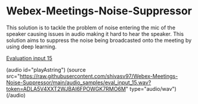 # Webex-Meetings-Noise-Suppressor
This solution is to tackle the problem of noise entering the mic of the speaker causing issues in audio making it hard to hear the speaker. This solution aims to suppress the noise being broadcasted onto the meeting by using deep learning.

[Evaluation input 15](https://raw.githubusercontent.com/shivasv97/Webex-Meetings-Noise-Suppressor/main/audio_samples/eval_input_15.wav?token=ADLA5V4XXT2WJBAI6FPOWGK7RMO6M)

(audio id="playAstring") (source src="https://raw.githubusercontent.com/shivasv97/Webex-Meetings-Noise-Suppressor/main/audio_samples/eval_input_15.wav?token=ADLA5V4XXT2WJBAI6FPOWGK7RMO6M" type="audio/wav") (/audio)
